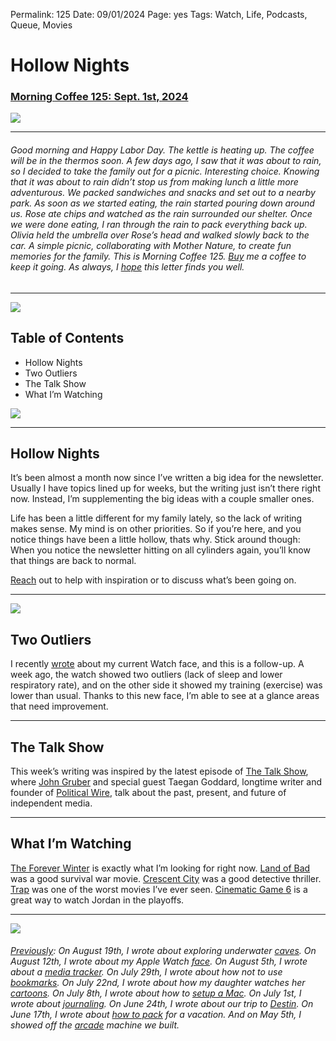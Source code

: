 
Permalink: 125
Date: 09/01/2024
Page: yes
Tags: Watch, Life, Podcasts, Queue, Movies

# Hollow Nights

### [Morning Coffee 125: Sept. 1st, 2024](https://nashp.com/125)

![](https://imgur.com/KGD9Xan.jpg)

---- 

###### Good morning and Happy Labor Day. The kettle is heating up. The coffee will be in the thermos soon. A few days ago, I saw that it was about to rain, so I decided to take the family out for a picnic. Interesting choice. Knowing that it was about to rain didn’t stop us from making lunch a little more adventurous. We packed sandwiches and snacks and set out to a nearby park. As soon as we started eating, the rain started pouring down around us. Rose ate chips and watched as the rain surrounded our shelter. Once we were done eating, I ran through the rain to pack everything back up. Olivia held the umbrella over Rose’s head and walked slowly back to the car. A simple picnic, collaborating with Mother Nature, to create fun memories for the family. This is Morning Coffee 125. [Buy](https://buy.stripe.com/fZe4jqd135LRc4U4gj) me a coffee to keep it going. As always, I [hope](mailto:nashp@me.com) this letter finds you well.

---- 

![](https://i.imgur.com/eO2hcg2.jpg)

## Table of Contents

- Hollow Nights
- Two Outliers
- The Talk Show
- What I’m Watching

![](https://i.imgur.com/eO2hcg2.jpg)

---- 

## Hollow Nights

It’s been almost a month now since I’ve written a big idea for the newsletter. Usually I have topics lined up for weeks, but the writing just isn’t there right now. Instead, I’m supplementing the big ideas with a couple smaller ones.

Life has been a little different for my family lately, so the lack of writing makes sense. My mind is on other priorities. So if you’re here, and you notice things have been a little hollow, thats why. Stick around though: When you notice the newsletter hitting on all cylinders again, you’ll know that things are back to normal.

[Reach](mailto:nashp@me.com) out to help with inspiration or to discuss what’s been going on.

---- 

![](https://imgur.com/YDnnl7a.jpg)

## Two Outliers

I recently [wrote](https://nashp.com/122) about my current Watch face, and this is a follow-up. A week ago, the watch showed two outliers (lack of sleep and lower respiratory rate), and on the other side it showed my training (exercise) was lower than usual. Thanks to this new face, I’m able to see at a glance areas that need improvement.

---- 

## The Talk Show

This week’s writing was inspired by the latest episode of [The Talk Show](https://overcast.fm/+AAB7NCLse6A), where [John Gruber](https://daringfireball.net) and special guest Taegan Goddard, longtime writer and founder of [Political Wire](https://politicalwire.com), talk about the past, present, and future of independent media.

---- 

## What I’m Watching

[The Forever Winter](https://youtu.be/P9u7s_cwVYw?si=EAORdGDueUAQqC_8) is exactly what I’m looking for right now. [Land of Bad](https://youtu.be/yTFazxfrXVw?si=Dq9gmPXrZ_fUaTme) was a good survival war movie. [Crescent City](https://youtu.be/jrI-8ScanDQ?si=plIpgqU9w04Mg5hm) was a good detective thriller. [Trap](https://youtu.be/hJiPAJKjUVg?si=V90D9cCX8Z1qjhI7) was one of the worst movies I’ve ever seen. [Cinematic Game 6](https://youtu.be/lyJ6GyC4Yng?si=wYPtAwuejDarASUh) is a great way to watch Jordan in the playoffs.

---- 

![](https://nashp.com/_media/mc.gif)

###### [Previously](https://nashp.com/mc): On August 19th, I wrote about exploring underwater [caves](https://nashp.com/123). On August 12th, I wrote about my Apple Watch [face](https://nashp.com/122). On August 5th, I wrote about a [media tracker](https://nashp.com/121). On July 29th, I wrote about how not to use [bookmarks](https://nashp.com/120). On July 22nd, I wrote about how my daughter watches her [cartoons](https://nashp.com/119). On July 8th, I wrote about how to [setup a Mac](https://nashp.com/117 "setup a Mac"). On July 1st, I wrote about [journaling](https://nashp.com/116 "journaling"). On June 24th, I wrote about our trip to [Destin](https://nashp.com/115 "Destin"). On June 17th, I wrote about [how to pack](https://nashp.com/114 "how to pack") for a vacation. And on May 5th, I showed off the [arcade](https://nashp.com/108 "arcade") machine we built.
